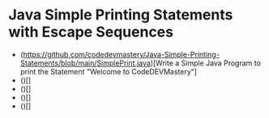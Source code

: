 # Java Simple Printing Statements with Escape Sequences

- (https://github.com/codedevmastery/Java-Simple-Printing-Statements/blob/main/SimplePrint.java)[Write a Simple Java Program to print the Statement "Welcome to CodeDEVMastery"]
- ()[]
- ()[]
- ()[]
- ()[]
  
